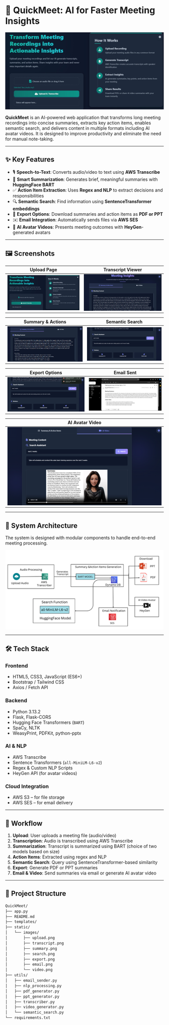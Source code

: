 # 🤖 QuickMeet: AI for Faster Meeting Insights

![Banner](images/upload.png) <!-- Replace with a banner image if available -->

**QuickMeet** is an AI-powered web application that transforms long meeting recordings into concise summaries, extracts key action items, enables semantic search, and delivers content in multiple formats including AI avatar videos. It is designed to improve productivity and eliminate the need for manual note-taking.

---

## ✨ Key Features

- 🎙️ **Speech-to-Text**: Converts audio/video to text using **AWS Transcribe**
- 🧠 **Smart Summarization**: Generates brief, meaningful summaries with **HuggingFace BART**
- ✅ **Action Item Extraction**: Uses **Regex and NLP** to extract decisions and responsibilities
- 🔍 **Semantic Search**: Find information using **SentenceTransformer embeddings**
- 📄 **Export Options**: Download summaries and action items as **PDF or PPT**
- ✉️ **Email Integration**: Automatically sends files via **AWS SES**
- 🎥 **AI Avatar Videos**: Presents meeting outcomes with **HeyGen**-generated avatars

---

## 🖼️ Screenshots

| Upload Page | Transcript Viewer |
|-------------|-------------------|
| ![Upload](images/upload.png) | ![Transcript](images/transcript.png) |

| Summary & Actions | Semantic Search |
|-------------------|-----------------|
| ![Summary](images/summary.png) | ![Search](images/search.png) |

| Export Options | Email Sent |
|----------------|------------|
| ![Export](images/export.png) | ![Email](images/email.png) |

| AI Avatar Video |
|-----------------|
| ![Video](images/video.png) |

---

## 🧩 System Architecture

The system is designed with modular components to handle end-to-end meeting processing.

![System Architecture](images/system-architecture.png) <!-- Add the actual image -->

---

## 🛠️ Tech Stack

### Frontend
- HTML5, CSS3, JavaScript (ES6+)
- Bootstrap / Tailwind CSS
- Axios / Fetch API

### Backend
- Python 3.13.2
- Flask, Flask-CORS
- Hugging Face Transformers (`BART`)
- SpaCy, NLTK
- WeasyPrint, PDFKit, python-pptx

### AI & NLP
- AWS Transcribe
- Sentence Transformers (`all-MiniLM-L6-v2`)
- Regex & Custom NLP Scripts
- HeyGen API (for avatar videos)

### Cloud Integration
- AWS S3 – for file storage
- AWS SES – for email delivery

---

## 🔄 Workflow

1. **Upload**: User uploads a meeting file (audio/video)
2. **Transcription**: Audio is transcribed using AWS Transcribe
3. **Summarization**: Transcript is summarized using BART (choice of two models based on size)
4. **Action Items**: Extracted using regex and NLP
5. **Semantic Search**: Query using SentenceTransformer-based similarity
6. **Export**: Generate PDF or PPT summaries
7. **Email & Video**: Send summaries via email or generate AI avatar video

---

## 📁 Project Structure

```bash
QuickMeet/
├── app.py
├── README.md
├── templates/
├── static/
│   └── images/
│       ├── upload.png
│       ├── transcript.png
│       ├── summary.png
│       ├── search.png
│       ├── export.png
│       ├── email.png
│       └── video.png
├── utils/
│   ├── email_sender.py
│   ├── nlp_processing.py
│   ├── pdf_generator.py
│   ├── ppt_generator.py
│   ├── transcriber.py
│   ├── video_generator.py
│   └── semantic_search.py
└── requirements.txt
